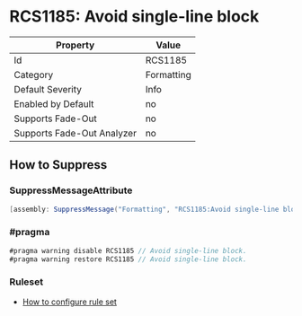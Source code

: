 # RCS1185: Avoid single\-line block

Property | Value
--- | ---
Id|RCS1185
Category|Formatting
Default Severity|Info
Enabled by Default|no
Supports Fade\-Out|no
Supports Fade\-Out Analyzer|no

## How to Suppress

### SuppressMessageAttribute

```csharp
[assembly: SuppressMessage("Formatting", "RCS1185:Avoid single-line block.", Justification = "<Pending>")]
```

### \#pragma

```csharp
#pragma warning disable RCS1185 // Avoid single-line block.
#pragma warning restore RCS1185 // Avoid single-line block.
```

### Ruleset

* [How to configure rule set](../HowToConfigureAnalyzers.md)
